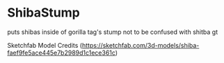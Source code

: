 # ShibaStump
puts shibas inside of gorilla tag's stump not to be confused with shitba gt

Sketchfab Model Credits (https://sketchfab.com/3d-models/shiba-faef9fe5ace445e7b2989d1c1ece361c)
